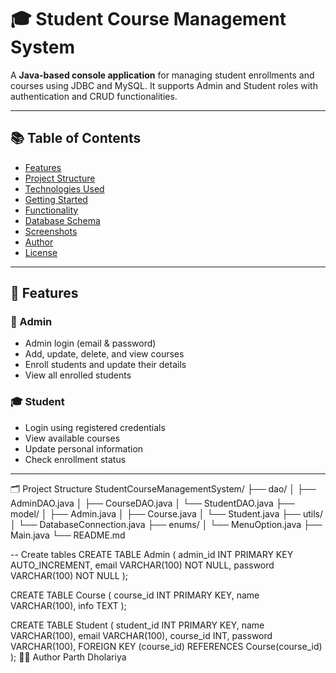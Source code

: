 # 🎓 Student Course Management System

A **Java-based console application** for managing student enrollments and courses using JDBC and MySQL. It supports Admin and Student roles with authentication and CRUD functionalities.

---

## 📚 Table of Contents

- [Features](#features)
- [Project Structure](#project-structure)
- [Technologies Used](#technologies-used)
- [Getting Started](#getting-started)
- [Functionality](#functionality)
- [Database Schema](#database-schema)
- [Screenshots](#screenshots)
- [Author](#author)
- [License](#license)

---

## 🚀 Features

### 🔑 Admin
- Admin login (email & password)
- Add, update, delete, and view courses
- Enroll students and update their details
- View all enrolled students

### 🎓 Student
- Login using registered credentials
- View available courses
- Update personal information
- Check enrollment status

---

🗂️ Project Structure
StudentCourseManagementSystem/
├── dao/
│ ├── AdminDAO.java
│ ├── CourseDAO.java
│ └── StudentDAO.java
├── model/
│ ├── Admin.java
│ ├── Course.java
│ └── Student.java
├── utils/
│ └── DatabaseConnection.java
├── enums/
│ └── MenuOption.java
├── Main.java
└── README.md

-- Create tables
CREATE TABLE Admin (
    admin_id INT PRIMARY KEY AUTO_INCREMENT,
    email VARCHAR(100) NOT NULL,
    password VARCHAR(100) NOT NULL
);

CREATE TABLE Course (
    course_id INT PRIMARY KEY,
    name VARCHAR(100),
    info TEXT
);

CREATE TABLE Student (
    student_id INT PRIMARY KEY,
    name VARCHAR(100),
    email VARCHAR(100),
    course_id INT,
    password VARCHAR(100),
    FOREIGN KEY (course_id) REFERENCES Course(course_id)
);
👨‍💻 Author
Parth Dholariya

